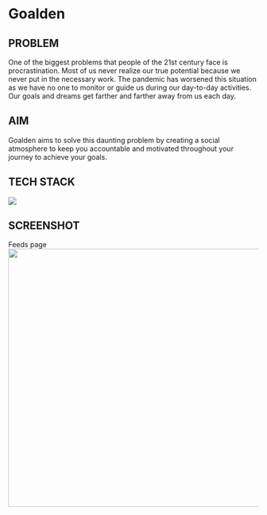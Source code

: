 # Goalden
<h2>PROBLEM</h2>
One of the biggest problems that people of the 21st century face is procrastination. Most of us never realize our true potential because we never put in the necessary work.
The pandemic has worsened this situation as we have no one to monitor or guide us during our day-to-day activities. Our goals and dreams get farther and farther away from us each day.
<br/>
<h2>AIM</h2>
Goalden aims to solve this daunting problem by creating a social atmosphere to keep you accountable and motivated throughout your journey to achieve your goals.
<h2>TECH STACK</h2>
<p>
  <img src="https://www.linkpicture.com/q/techstack-goalden-1_1.png" />
</p>
<h2>SCREENSHOT</h2>
<p>
  Feeds page<br/>
  <img width=1000 height=520 src="https://www.linkpicture.com/q/goalden-feeds.png" />
</p>


